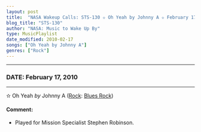 ```yaml
---
layout: post
title:  "NASA Wakeup Calls: STS-130 ✫ Oh Yeah by Johnny A ✫ February 17, 2010"
blog_title: "STS-130"
author: "NASA: Music to Wake Up By"
type: MusicPlaylist
date_modified: 2010-02-17
songs: ["Oh Yeah by Johnny A"]
genres: ["Rock"]
---
```


----
### DATE: February 17, 2010
----
✫ Oh Yeah *by* Johnny A ([Rock](https://www.discogs.com/genre/Rock): [Blues Rock](https://www.discogs.com/style/Blues%20Rock)) <a target="blank_" href="https://www.discogs.com/Johnny-A-Oh-Yeah/release/2149051">
    <i class="fas fa-compact-disc"
       title="Discogs entry for this song"
       alt="Discogs entry for this song"
       style="font-size: 1.1em;"></i></a>
    

#### Comment:
* Played for Mission Specialist Stephen Robinson.



<br/>
<center>
	<a target="_blank"
	   href="https://twitter.com/intent/tweet?hashtags=Space,NASA,Playlist,NASAWakeupCalls,SpaceProgram&text=🚀 {{ page.author}}, '{{ page.songs.first }}' {{ page.title }}, {{ site.url }}{{ page.url }}&via=nasawakeupcalls"><i class="fab fa-twitter" title="Tweet this page" alt="Tweet this page" style="font-size: 1.3em;"></i></a>
	&nbsp; 	<i class="fas fa-user-astronaut" style="font-size: 1.5em;"></i> &nbsp;
    <a id="custom_amazon_link"
       type="amzn" search="#"
       category="popular music">
    <i class="fab fa-amazon" style="font-size: 1.3em;"></i></a>
</center>

<!-- Randomly resolve an individual entry from a song array -->
<script src="/assets/javascript/seedrandom.min.js"></script>
<script>
  var wake_me_up = ["Oh Yeah by Johnny A"];
  var prng = new Math.seedrandom();
  function randomSong() {
    song = wake_me_up[Math.floor(Math.random() * wake_me_up.length)];
    var amazon_link = document.getElementById("custom_amazon_link");
    amazon_link.setAttribute("search", song);
  }
  window.onload = randomSong();
</script>
